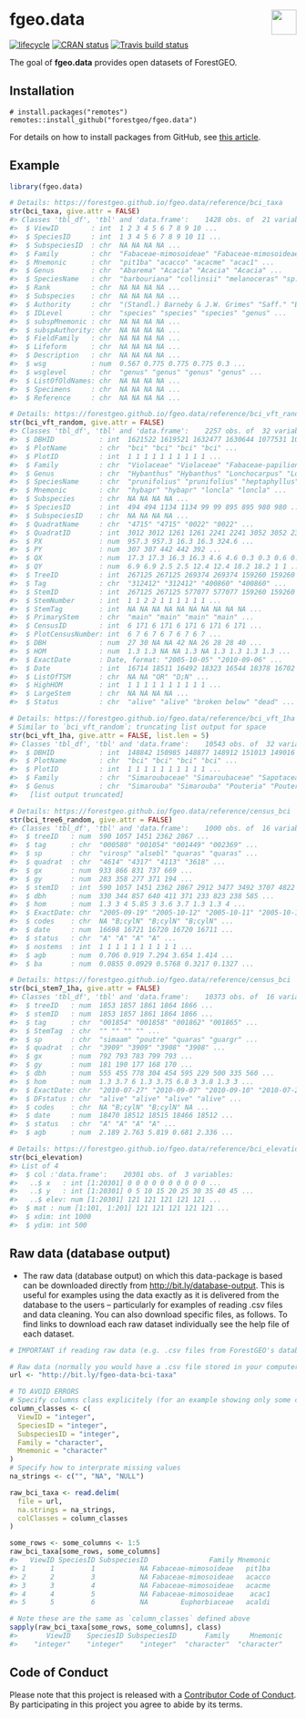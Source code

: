 
<!-- README.md is generated from README.Rmd. Please edit that file -->

# <img src="https://i.imgur.com/39pvr4n.png" align="right" height=44 /> fgeo.data

[![lifecycle](https://img.shields.io/badge/lifecycle-experimental-orange.svg)](https://www.tidyverse.org/lifecycle/#experimental)
[![CRAN
status](https://www.r-pkg.org/badges/version/fgeo.data)](https://cran.r-project.org/package=fgeo.data)
[![Travis build
status](https://travis-ci.org/forestgeo/fgeo.data.svg?branch=master)](https://travis-ci.org/forestgeo/fgeo.data)

The goal of **fgeo.data** provides open datasets of ForestGEO.

## Installation

    # install.packages("remotes")
    remotes::install_github("forestgeo/fgeo.data")

For details on how to install packages from GitHub, see [this
article](https://goo.gl/dQKEeg).

## Example

``` r
library(fgeo.data)

# Details: https://forestgeo.github.io/fgeo.data/reference/bci_taxa
str(bci_taxa, give.attr = FALSE)
#> Classes 'tbl_df', 'tbl' and 'data.frame':    1428 obs. of  21 variables:
#>  $ ViewID        : int  1 2 3 4 5 6 7 8 9 10 ...
#>  $ SpeciesID     : int  1 3 4 5 6 7 8 9 10 11 ...
#>  $ SubspeciesID  : chr  NA NA NA NA ...
#>  $ Family        : chr  "Fabaceae-mimosoideae" "Fabaceae-mimosoideae" "Fabaceae-mimosoideae" "Fabaceae-mimosoideae" ...
#>  $ Mnemonic      : chr  "pit1ba" "acacco" "acacme" "acac1" ...
#>  $ Genus         : chr  "Abarema" "Acacia" "Acacia" "Acacia" ...
#>  $ SpeciesName   : chr  "barbouriana" "collinsii" "melanoceras" "sp.1" ...
#>  $ Rank          : chr  NA NA NA NA ...
#>  $ Subspecies    : chr  NA NA NA NA ...
#>  $ Authority     : chr  "(Standl.) Barneby & J.W. Grimes" "Saff." "Beurl." NA ...
#>  $ IDLevel       : chr  "species" "species" "species" "genus" ...
#>  $ subspMnemonic : chr  NA NA NA NA ...
#>  $ subspAuthority: chr  NA NA NA NA ...
#>  $ FieldFamily   : chr  NA NA NA NA ...
#>  $ Lifeform      : chr  NA NA NA NA ...
#>  $ Description   : chr  NA NA NA NA ...
#>  $ wsg           : num  0.567 0.775 0.775 0.775 0.3 ...
#>  $ wsglevel      : chr  "genus" "genus" "genus" "genus" ...
#>  $ ListOfOldNames: chr  NA NA NA NA ...
#>  $ Specimens     : chr  NA NA NA NA ...
#>  $ Reference     : chr  NA NA NA NA ...

# Details: https://forestgeo.github.io/fgeo.data/reference/bci_vft_random
str(bci_vft_random, give.attr = FALSE)
#> Classes 'tbl_df', 'tbl' and 'data.frame':    2257 obs. of  32 variables:
#>  $ DBHID           : int  1621522 1619521 1632477 1630644 1077531 1074697 826469 823306 1006845 1003843 ...
#>  $ PlotName        : chr  "bci" "bci" "bci" "bci" ...
#>  $ PlotID          : int  1 1 1 1 1 1 1 1 1 1 ...
#>  $ Family          : chr  "Violaceae" "Violaceae" "Fabaceae-papilionoideae" "Fabaceae-papilionoideae" ...
#>  $ Genus           : chr  "Hybanthus" "Hybanthus" "Lonchocarpus" "Lonchocarpus" ...
#>  $ SpeciesName     : chr  "prunifolius" "prunifolius" "heptaphyllus" "heptaphyllus" ...
#>  $ Mnemonic        : chr  "hybapr" "hybapr" "loncla" "loncla" ...
#>  $ Subspecies      : chr  NA NA NA NA ...
#>  $ SpeciesID       : int  494 494 1134 1134 99 99 895 895 980 980 ...
#>  $ SubspeciesID    : chr  NA NA NA NA ...
#>  $ QuadratName     : chr  "4715" "4715" "0022" "0022" ...
#>  $ QuadratID       : int  3012 3012 1261 1261 2241 2241 3052 3052 2315 2315 ...
#>  $ PX              : num  957.3 957.3 16.3 16.3 324.6 ...
#>  $ PY              : num  307 307 442 442 392 ...
#>  $ QX              : num  17.3 17.3 16.3 16.3 4.6 4.6 0.3 0.3 0.6 0.6 ...
#>  $ QY              : num  6.9 6.9 2.5 2.5 12.4 12.4 18.2 18.2 1 1 ...
#>  $ TreeID          : int  267125 267125 269374 269374 159260 159260 109920 109920 145725 145725 ...
#>  $ Tag             : chr  "312412" "312412" "400860" "400860" ...
#>  $ StemID          : int  267125 267125 577077 577077 159260 159260 109920 109920 145725 145725 ...
#>  $ StemNumber      : int  1 1 2 2 1 1 1 1 1 1 ...
#>  $ StemTag         : int  NA NA NA NA NA NA NA NA NA NA ...
#>  $ PrimaryStem     : chr  "main" "main" "main" "main" ...
#>  $ CensusID        : int  6 171 6 171 6 171 6 171 6 171 ...
#>  $ PlotCensusNumber: int  6 7 6 7 6 7 6 7 6 7 ...
#>  $ DBH             : num  27 30 NA NA 42 NA 26 28 28 40 ...
#>  $ HOM             : num  1.3 1.3 NA NA 1.3 NA 1.3 1.3 1.3 1.3 ...
#>  $ ExactDate       : Date, format: "2005-10-05" "2010-09-06" ...
#>  $ Date            : int  16714 18511 16492 18323 16544 18378 16702 18507 16572 18395 ...
#>  $ ListOfTSM       : chr  NA NA "OR" "D;N" ...
#>  $ HighHOM         : int  1 1 1 1 1 1 1 1 1 1 ...
#>  $ LargeStem       : chr  NA NA NA NA ...
#>  $ Status          : chr  "alive" "alive" "broken below" "dead" ...

# Details: https://forestgeo.github.io/fgeo.data/reference/bci_vft_1ha
# Similar to `bci_vft_random`; truncating list output for space
str(bci_vft_1ha, give.attr = FALSE, list.len = 5)
#> Classes 'tbl_df', 'tbl' and 'data.frame':    10543 obs. of  32 variables:
#>  $ DBHID           : int  148842 150985 148877 148912 151013 149016 151095 149050 151122 149083 ...
#>  $ PlotName        : chr  "bci" "bci" "bci" "bci" ...
#>  $ PlotID          : int  1 1 1 1 1 1 1 1 1 1 ...
#>  $ Family          : chr  "Simaroubaceae" "Simaroubaceae" "Sapotaceae" "Sapotaceae" ...
#>  $ Genus           : chr  "Simarouba" "Simarouba" "Pouteria" "Pouteria" ...
#>   [list output truncated]

# Details: https://forestgeo.github.io/fgeo.data/reference/census_bci
str(bci_tree6_random, give.attr = FALSE)
#> Classes 'tbl_df', 'tbl' and 'data.frame':    1000 obs. of  16 variables:
#>  $ treeID   : num  590 1057 1451 2362 2867 ...
#>  $ tag      : chr  "000580" "001054" "001449" "002369" ...
#>  $ sp       : chr  "virosp" "alsebl" "quaras" "quaras" ...
#>  $ quadrat  : chr  "4614" "4317" "4113" "3618" ...
#>  $ gx       : num  933 866 831 737 669 ...
#>  $ gy       : num  283 358 277 371 194 ...
#>  $ stemID   : int  590 1057 1451 2362 2867 2912 3477 3492 3707 4822 ...
#>  $ dbh      : num  330 344 857 640 411 371 233 823 238 585 ...
#>  $ hom      : num  1.3 3 4 5.85 3 3.6 3.7 1.3 1.3 4 ...
#>  $ ExactDate: chr  "2005-09-19" "2005-10-12" "2005-10-11" "2005-10-11" ...
#>  $ codes    : chr  NA "B;cylN" "B;cylN" "B;cylN" ...
#>  $ date     : num  16698 16721 16720 16720 16711 ...
#>  $ status   : chr  "A" "A" "A" "A" ...
#>  $ nostems  : int  1 1 1 1 1 1 1 1 1 1 ...
#>  $ agb      : num  0.706 0.919 7.294 3.654 1.414 ...
#>  $ ba       : num  0.0855 0.0929 0.5768 0.3217 0.1327 ...

# Details: https://forestgeo.github.io/fgeo.data/reference/census_bci
str(bci_stem7_1ha, give.attr = FALSE)
#> Classes 'tbl_df', 'tbl' and 'data.frame':    10373 obs. of  16 variables:
#>  $ treeID   : num  1853 1857 1861 1864 1866 ...
#>  $ stemID   : num  1853 1857 1861 1864 1866 ...
#>  $ tag      : chr  "001854" "001858" "001862" "001865" ...
#>  $ StemTag  : chr  "" "" "" "" ...
#>  $ sp       : chr  "simaam" "poutre" "quaras" "guargr" ...
#>  $ quadrat  : chr  "3909" "3909" "3908" "3908" ...
#>  $ gx       : num  792 793 783 799 793 ...
#>  $ gy       : num  181 190 177 168 170 ...
#>  $ dbh      : num  555 455 778 304 454 595 229 500 335 560 ...
#>  $ hom      : num  1.3 3.7 6 1.3 3.75 6.8 3 3.8 1.3 3 ...
#>  $ ExactDate: chr  "2010-07-27" "2010-09-07" "2010-09-10" "2010-07-23" ...
#>  $ DFstatus : chr  "alive" "alive" "alive" "alive" ...
#>  $ codes    : chr  NA "B;cylN" "B;cylN" NA ...
#>  $ date     : num  18470 18512 18515 18466 18512 ...
#>  $ status   : chr  "A" "A" "A" "A" ...
#>  $ agb      : num  2.189 2.763 5.819 0.681 2.336 ...

# Details: https://forestgeo.github.io/fgeo.data/reference/bci_elevation
str(bci_elevation)
#> List of 4
#>  $ col :'data.frame':    20301 obs. of  3 variables:
#>   ..$ x   : int [1:20301] 0 0 0 0 0 0 0 0 0 0 ...
#>   ..$ y   : int [1:20301] 0 5 10 15 20 25 30 35 40 45 ...
#>   ..$ elev: num [1:20301] 121 121 121 121 121 ...
#>  $ mat : num [1:101, 1:201] 121 121 121 121 121 ...
#>  $ xdim: int 1000
#>  $ ydim: int 500
```

## Raw data (database output)

  - The raw data (database output) on which this data-package is based
    can be downloaded directly from <http://bit.ly/database-output>.
    This is useful for examples using the data exactly as it is
    delivered from the database to the users – particularly for examples
    of reading .csv files and data cleaning. You can also download
    specific files, as follows. To find links to download each raw
    dataset individually see the help file of each
dataset.

<!-- end list -->

``` r
# IMPORTANT if reading raw data (e.g. .csv files from ForestGEO's database)

# Raw data (normally you would have a .csv file stored in your computer)
url <- "http://bit.ly/fgeo-data-bci-taxa"

# TO AVOID ERRORS
# Specify columns class explicitely (for an example showing only some columns)
column_classes <- c(
  ViewID = "integer", 
  SpeciesID = "integer", 
  SubspeciesID = "integer", 
  Family = "character", 
  Mnemonic = "character"
)
# Specify how to interprate missing values
na_strings <- c("", "NA", "NULL")

raw_bci_taxa <- read.delim(
  file = url, 
  na.strings = na_strings, 
  colClasses = column_classes
)

some_rows <- some_columns <- 1:5
raw_bci_taxa[some_rows, some_columns]
#>   ViewID SpeciesID SubspeciesID               Family Mnemonic
#> 1      1         1           NA Fabaceae-mimosoideae   pit1ba
#> 2      2         3           NA Fabaceae-mimosoideae   acacco
#> 3      3         4           NA Fabaceae-mimosoideae   acacme
#> 4      4         5           NA Fabaceae-mimosoideae    acac1
#> 5      5         6           NA        Euphorbiaceae   acaldi

# Note these are the same as `column_classes` defined above
sapply(raw_bci_taxa[some_rows, some_columns], class)
#>       ViewID    SpeciesID SubspeciesID       Family     Mnemonic 
#>    "integer"    "integer"    "integer"  "character"  "character"
```

## Code of Conduct

Please note that this project is released with a [Contributor Code of
Conduct](.github/CODE_OF_CONDUCT.md). By participating in this project
you agree to abide by its terms.
